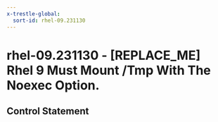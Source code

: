 ```yaml
---
x-trestle-global:
  sort-id: rhel-09.231130
---
```


# rhel-09.231130 - \[REPLACE_ME\] Rhel 9 Must Mount /Tmp With The Noexec Option.

## Control Statement
